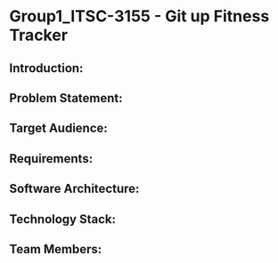 # Group1_ITSC-3155 - Git up Fitness Tracker

## Introduction:


## Problem Statement:


## Target Audience:


## Requirements:


## Software Architecture:


## Technology Stack:


## Team Members:

